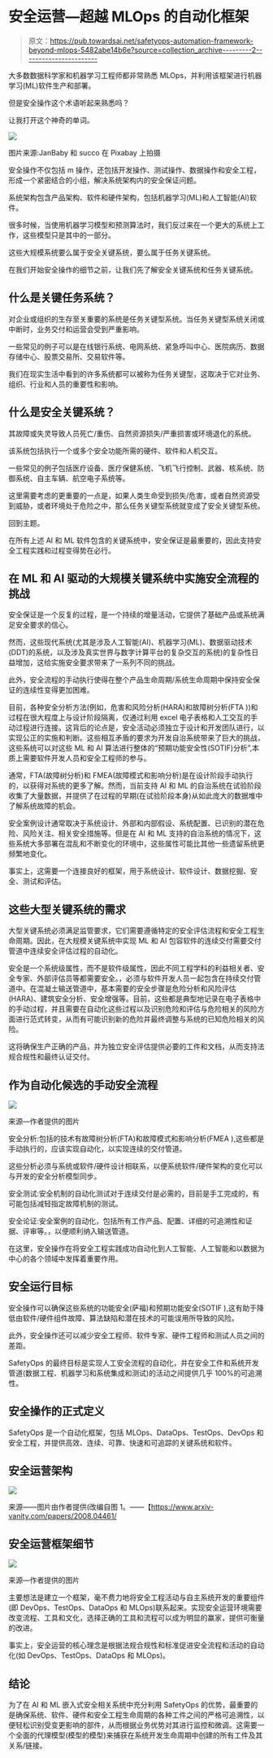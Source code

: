 # 安全运营—超越 MLOps 的自动化框架

> 原文：<https://pub.towardsai.net/safetyops-automation-framework-beyond-mlops-5482abe14b6e?source=collection_archive---------2----------------------->

大多数数据科学家和机器学习工程师都非常熟悉 MLOps，并利用该框架进行机器学习(ML)软件生产和部署。

但是安全操作这个术语听起来熟悉吗？

让我打开这个神奇的单词。

![](img/7dc82930c111583822a4c93f154d4ab8.png)

图片来源:JanBaby 和 succo 在 Pixabay 上拍摄

安全操作不仅包括 m 操作，还包括开发操作、测试操作、数据操作和安全工程，形成一个紧密结合的小组，解决系统架构内的安全保证问题。

系统架构包含产品架构、软件和硬件架构，包括机器学习(ML)和人工智能(AI)软件。

很多时候，当使用机器学习模型和预测算法时，我们反过来在一个更大的系统上工作，这些模型只是其中的一部分。

这些大规模系统要么属于安全关键系统，要么属于任务关键系统。

在我们开始安全操作的细节之前，让我们先了解安全关键系统和任务关键系统。

## 什么是关键任务系统？

对企业或组织的生存至关重要的系统是任务关键型系统。当任务关键型系统关闭或中断时，业务交付和运营会受到严重影响。

一些常见的例子可以是在线银行系统、电网系统、紧急呼叫中心、医院病历、数据存储中心、股票交易所、交易软件等。

我们在现实生活中看到的许多系统都可以被称为任务关键型，这取决于它对业务、组织、行业和人员的重要性和影响。

## **什么是安全关键系统？**

其故障或失灵导致人员死亡/重伤、自然资源损失/严重损害或环境退化的系统。

该系统包括执行一个或多个安全功能所需的硬件、软件和人机交互。

一些常见的例子包括医疗设备、医疗保健系统、飞机飞行控制、武器、核系统、防御系统、自主车辆、航空电子系统等。

这里需要考虑的更重要的一点是，如果人类生命受到损失/危害，或者自然资源受到威胁，或者环境处于危险之中，那么任务关键型系统就变成了安全关键型系统。

回到主题。

在所有上述 AI 和 ML 软件包含的关键系统中，安全保证是最重要的，因此支持安全工程实践和过程变得势在必行。

## **在 ML 和 AI 驱动的大规模关键系统中实施安全流程的挑战**

安全保证是一个反复的过程，是一个持续的增量活动，它提供了基础产品或系统满足安全要求的信心。

然而，这些现代系统(尤其是涉及人工智能(AI)、机器学习(ML)、数据驱动技术(DDT)的系统，以及涉及真实世界与数字计算平台的复杂交互的系统)的复杂性日益增加，这给实施安全要求带来了一系列不同的挑战。

此外，安全流程的手动执行使得在整个产品生命周期/系统生命周期中保持安全保证的连续性变得更加困难。

目前，各种安全分析方法(例如，危害和风险分析(HARA)和故障树分析(FTA ))和过程在很大程度上与设计阶段隔离，仅通过利用 excel 电子表格和人工交互的手动过程进行连接。这背后的论点是，安全活动必须独立于设计和开发团队进行，以实现公正的实施和判断。这些相互矛盾的要求为开发自治系统带来了巨大的挑战，这些系统可以对这些 ML 和 AI 算法进行整体的“预期功能安全性(SOTIF)分析”,本质上需要软件开发人员和安全工程师的参与。

通常，FTA(故障树分析)和 FMEA(故障模式和影响分析)是在设计阶段手动执行的，以获得对系统的更多了解。然而，当前支持 AI 和 ML 的自治系统在试验阶段收集了大量数据，并提供了在过程的早期(在试验阶段本身)从如此庞大的数据堆中了解系统故障的机会。

安全案例设计通常取决于系统设计、外部和内部假设、系统配置、已识别的潜在危险、风险关注、相关安全措施等。但是在 AI 和 ML 支持的自治系统的情况下，这些系统大多部署在混乱和不断变化的环境中，这些属性可能比其他一些遗留系统更频繁地变化。

事实上，这需要一个连接良好的框架，用于系统设计、软件设计、数据挖掘、安全、测试和评估。

## **这些大型关键系统的需求**

大型关键系统必须满足监管要求，它们需要遵循特定的安全评估流程和安全工程生命周期。因此，在大规模关键系统中实现 ML 和 AI 包容软件的连续交付需要交付管道中连续安全评估过程的自动化。

安全是一个系统级属性，而不是软件级属性，因此不同工程学科的利益相关者、安全专家、外部评估员等都需要安全。，必须与软件开发人员一起包含在持续交付管道中。在混凝土输送管道中，基本需要的安全步骤是危险分析和风险评估(HARA)、建筑安全分析、安全增强等。目前，这些都是典型地记录在电子表格中的手动过程，并且需要在自动化这些过程以及识别危险和评估与危险相关的风险方面进行范式转变，从而有可能识别新的危险并最终调整与系统的已知危险相关的风险。

这将确保生产正确的产品，并为独立安全评估提供必要的工件和文档，从而支持法规合规性和最终认证交付。

## **作为自动化候选的手动安全流程**

![](img/29d1c472cd60fb1fdb20b6ef3888c692.png)

来源—作者提供的图片

安全分析:包括的技术有故障树分析(FTA)和故障模式和影响分析(FMEA ),这些都是手动执行的，应该实现自动化，以实现连续的交付管道。

这些分析必须与系统或软件/硬件设计相联系，以便系统软件/硬件架构的变化可以与开发的安全分析模型同步。

安全测试:安全机制的自动化测试对于连续交付是必需的，目前是手工完成的，有可能包括减轻指定故障机制的测试。

安全论证:安全案例的自动化，包括所有工作产品、配置、详细的可追溯性和证据、评审等。，以便顺利纳入输送管道。

在这里，安全操作在将安全工程实践成功自动化到人工智能、人工智能和以数据为中心的各个领域中发挥着重要作用。

## **安全运行目标**

安全操作可以确保这些系统的功能安全(萨福)和预期功能安全(SOTIF ),这有助于降低由软件/硬件组件故障、算法缺陷和潜在技术的可能误用所导致的风险。

此外，安全操作还可以减少安全工程师、软件专家、硬件工程师和测试人员之间的差距。

SafetyOps 的最终目标是实现人工安全流程的自动化，并在安全工件和系统开发管道(数据工程、机器学习和系统集成和测试)的活动之间提供几乎 100%的可追溯性。

## **安全操作的正式定义**

SafetyOps 是一个自动化框架，包括 MLOps、DataOps、TestOps、DevOps 和安全工程，并提供高效、连续、可靠、快速和可追踪的关键系统和软件。

## **安全运营架构**

![](img/965491dad6b6289c2518acd47c3636d7.png)

来源——图片由作者提供(改编自图 1。——【https://www.arxiv-vanity.com/papers/2008.04461/ 

## **安全运营框架细节**

![](img/023f12b3b4b20cb23233914b674b1c1a.png)

来源—作者提供的图片

主要想法是建立一个框架，毫不费力地将安全工程活动与自主系统开发的重要组件(即 DevOps、TestOps、DataOps 和 MLOps)联系起来。实现安全运营环境需要改变流程、工具和文化，选择正确的工具和流程可以成为明显的赢家，提供可衡量的改进。

事实上，安全运营的核心理念是根据法规合规性和标准促进安全流程和活动的自动化(如 DevOps、TestOps、DataOps 和 MLOps)。

## **结论**

为了在 AI 和 ML 嵌入式安全相关系统中充分利用 SafetyOps 的优势，最重要的是确保系统、软件、硬件和安全工程生命周期的各种工件之间的严格可追溯性，以便轻松识别受变更影响的部件，从而根据业务优势对其进行监控和微调。这需要一个全面的代理模型(模型的模型)来捕获在系统开发生命周期中创建的所有工件及其关系/链接。